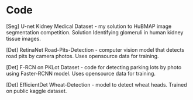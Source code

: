 # Code

[Seg] U-net Kidney Medical Dataset - my solution to HuBMAP image segmentation competition. Solution Identifying glomeruli in human kidney tissue images.

[Det] RetinaNet Road-Pits-Detection - computer vision model that detects road pits by camera photos. Uses opensource data for training.

[Det] F-RCN on PKLot Dataset - code for detecting parking lots by photo using Faster-RCNN model. Uses opensource data for training.

[Det] EfficientDet Wheat-Detection - model to detect wheat heads. Trained on public kaggle dataset.










